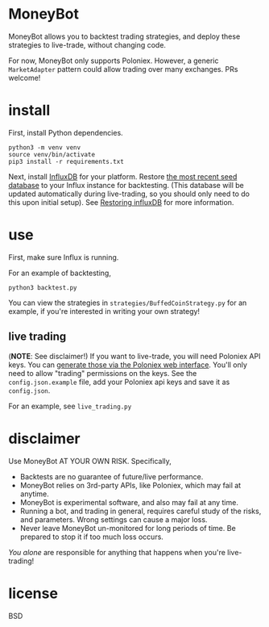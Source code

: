 # MoneyBot

MoneyBot allows you to backtest trading strategies, and deploy these strategies to live-trade, without changing code.

For now, MoneyBot only supports Poloniex. However, a generic `MarketAdapter` pattern could allow trading over many exchanges. PRs welcome!

# install

First, install Python dependencies.

```
python3 -m venv venv
source venv/bin/activate
pip3 install -r requirements.txt
```

Next, install [InfluxDB](https://infuxdata.com) for your platform.
Restore [the most recent seed database](https://github.com/elsehow/moneybot/releases/tag/database) to your Influx instance for backtesting.
(This database will be updated automatically during live-trading, so you should only need to do this upon initial setup).
See [Restoring influxDB](https://docs.influxdata.com/influxdb/v1.2/administration/backup_and_restore/#restore) for more information.

# use

First, make sure Influx is running.

For an example of backtesting,

    python3 backtest.py

You can view the strategies in `strategies/BuffedCoinStrategy.py` for an example, if you're interested in writing your own strategy!

## live trading

(**NOTE**: See disclaimer!)
If you want to live-trade, 
you will need Poloniex API keys. You can [generate those via the Poloniex web interface](https://www.youtube.com/watch?v=OScIbgXZoW0).
You'll only need to allow "trading" permissions on the keys.
See the `config.json.example` file, add your Poloniex api keys and save it as `config.json`.

For an example, see `live_trading.py`

# disclaimer

Use MoneyBot AT YOUR OWN RISK. Specifically, 

- Backtests are no guarantee of future/live performance. 
- MoneyBot relies on 3rd-party APIs, like Poloniex, which may fail at anytime.
- MoneyBot is experimental software, and also may fail at any time.
- Running a bot, and trading in general, requires careful study of the risks, and parameters. Wrong settings can cause a major loss.
- Never leave MoneyBot un-monitored for long periods of time. Be prepared to stop it if too much loss occurs.

*You alone* are responsible for anything that happens when you're live-trading!

# license

BSD
